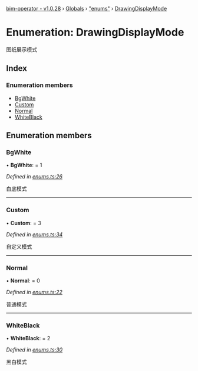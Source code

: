 [bim-operator - v1.0.28](../README.md) › [Globals](../globals.md) › ["enums"](../modules/_enums_.md) › [DrawingDisplayMode](_enums_.drawingdisplaymode.md)

# Enumeration: DrawingDisplayMode

图纸展示模式

## Index

### Enumeration members

* [BgWhite](_enums_.drawingdisplaymode.md#bgwhite)
* [Custom](_enums_.drawingdisplaymode.md#custom)
* [Normal](_enums_.drawingdisplaymode.md#normal)
* [WhiteBlack](_enums_.drawingdisplaymode.md#whiteblack)

## Enumeration members

###  BgWhite

• **BgWhite**: = 1

*Defined in [enums.ts:26](https://github.com/youkaisteve/bim-operator/blob/c296650/src/enums.ts#L26)*

白底模式

___

###  Custom

• **Custom**: = 3

*Defined in [enums.ts:34](https://github.com/youkaisteve/bim-operator/blob/c296650/src/enums.ts#L34)*

自定义模式

___

###  Normal

• **Normal**: = 0

*Defined in [enums.ts:22](https://github.com/youkaisteve/bim-operator/blob/c296650/src/enums.ts#L22)*

普通模式

___

###  WhiteBlack

• **WhiteBlack**: = 2

*Defined in [enums.ts:30](https://github.com/youkaisteve/bim-operator/blob/c296650/src/enums.ts#L30)*

黑白模式
